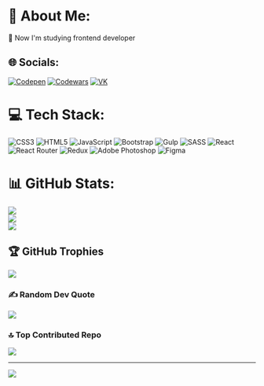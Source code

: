 # 💫 About Me:
🌱 Now I'm studying frontend developer


## 🌐 Socials:
[![Codepen](https://img.shields.io/badge/Codepen-000000?style=for-the-badge&logo=codepen&logoColor=white)](https://codepen.io/JibrilFl)
[![Codewars](https://www.shareicon.net/data/32x32/2016/11/01/849405_codewars_512x512.png&logoColor=white)](https://www.codewars.com/users/JibrilFl)
[![VK](https://upload.wikimedia.org/wikipedia/commons/thumb/2/21/VK.com-logo.svg/27px-VK.com-logo.svg.png)](https://vk.com/jibrilfl)

# 💻 Tech Stack:
![CSS3](https://img.shields.io/badge/css3-%231572B6.svg?style=for-the-badge&logo=css3&logoColor=white) ![HTML5](https://img.shields.io/badge/html5-%23E34F26.svg?style=for-the-badge&logo=html5&logoColor=white) ![JavaScript](https://img.shields.io/badge/javascript-%23323330.svg?style=for-the-badge&logo=javascript&logoColor=%23F7DF1E) ![Bootstrap](https://img.shields.io/badge/bootstrap-%23563D7C.svg?style=for-the-badge&logo=bootstrap&logoColor=white) ![Gulp](https://img.shields.io/badge/GULP-%23CF4647.svg?style=for-the-badge&logo=gulp&logoColor=white) ![SASS](https://img.shields.io/badge/SASS-hotpink.svg?style=for-the-badge&logo=SASS&logoColor=white) ![React](https://img.shields.io/badge/react-%2320232a.svg?style=for-the-badge&logo=react&logoColor=%2361DAFB) ![React Router](https://img.shields.io/badge/React_Router-CA4245?style=for-the-badge&logo=react-router&logoColor=white) ![Redux](https://img.shields.io/badge/redux-%23593d88.svg?style=for-the-badge&logo=redux&logoColor=white) ![Adobe Photoshop](https://img.shields.io/badge/adobephotoshop-%2331A8FF.svg?style=for-the-badge&logo=adobephotoshop&logoColor=white) 	![Figma](https://img.shields.io/badge/figma-%23F24E1E.svg?style=for-the-badge&logo=figma&logoColor=white)
# 📊 GitHub Stats:
![](https://github-readme-stats.vercel.app/api?username=JibrilFl&theme=radical&hide_border=false&include_all_commits=false&count_private=false)<br/>
![](https://github-readme-streak-stats.herokuapp.com/?user=JibrilFl&theme=radical&hide_border=false)<br/>
![](https://github-readme-stats.vercel.app/api/top-langs/?username=JibrilFl&theme=radical&hide_border=false&include_all_commits=false&count_private=false&layout=compact)

## 🏆 GitHub Trophies
![](https://github-profile-trophy.vercel.app/?username=JibrilFl&theme=radical&no-frame=false&no-bg=false&margin-w=4)

### ✍️ Random Dev Quote
![](https://quotes-github-readme.vercel.app/api?type=horizontal&theme=radical)

### 🔝 Top Contributed Repo
![](https://github-contributor-stats.vercel.app/api?username=JibrilFl&limit=5&theme=dark&combine_all_yearly_contributions=true)

---
[![](https://visitcount.itsvg.in/api?id=JibrilFl&icon=2&color=0)](https://visitcount.itsvg.in)

<!-- Proudly created with GPRM ( https://gprm.itsvg.in ) -->
